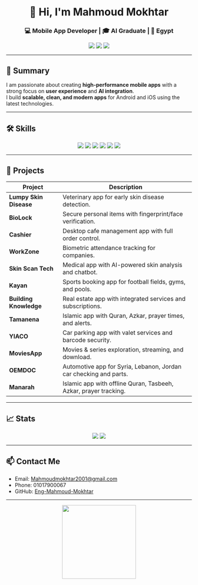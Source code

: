 <!-- Header -->
<h1 align="center">👋 Hi, I'm Mahmoud Mokhtar</h1>
<h3 align="center">💻 Mobile App Developer | 🎓 AI Graduate | 📍 Egypt</h3>

<p align="center">
  <a href="mailto:Mahmoudmokhtar2001@gmail.com"><img src="https://img.shields.io/badge/Email-Mahmoudmokhtar2001@gmail.com-red?style=for-the-badge&logo=gmail" /></a>
  <a href="https://github.com/Eng-Mahmoud-Mokhtar"><img src="https://img.shields.io/badge/GitHub-Profile-black?style=for-the-badge&logo=github" /></a>
  <a href="#"><img src="https://img.shields.io/badge/LinkedIn-Connect-blue?style=for-the-badge&logo=linkedin" /></a>
</p>

---

## 📝 Summary
I am passionate about creating **high-performance mobile apps** with a strong focus on **user experience** and **AI integration**.  
I build **scalable, clean, and modern apps** for Android and iOS using the latest technologies.

---

## 🛠️ Skills
<div align="center">
  <img src="https://img.shields.io/badge/Flutter-02569B?style=for-the-badge&logo=flutter&logoColor=white" />
  <img src="https://img.shields.io/badge/Dart-0175C2?style=for-the-badge&logo=dart&logoColor=white" />
  <img src="https://img.shields.io/badge/Kotlin-0095D5?style=for-the-badge&logo=kotlin&logoColor=white" />
  <img src="https://img.shields.io/badge/Python-3776AB?style=for-the-badge&logo=python&logoColor=white" />
  <img src="https://img.shields.io/badge/Firebase-FFCA28?style=for-the-badge&logo=firebase&logoColor=black" />
  <img src="https://img.shields.io/badge/Git-000000?style=for-the-badge&logo=git&logoColor=white" />
</div>

---

## 💼 Projects
| Project | Description |
|---------|-------------|
| **Lumpy Skin Disease** | Veterinary app for early skin disease detection. |
| **BioLock** | Secure personal items with fingerprint/face verification. |
| **Cashier** | Desktop cafe management app with full order control. |
| **WorkZone** | Biometric attendance tracking for companies. |
| **Skin Scan Tech** | Medical app with AI-powered skin analysis and chatbot. |
| **Kayan** | Sports booking app for football fields, gyms, and pools. |
| **Building Knowledge** | Real estate app with integrated services and subscriptions. |
| **Tamanena** | Islamic app with Quran, Azkar, prayer times, and alerts. |
| **YIACO** | Car parking app with valet services and barcode security. |
| **MoviesApp** | Movies & series exploration, streaming, and download. |
| **OEMDOC** | Automotive app for Syria, Lebanon, Jordan car checking and parts. |
| **Manarah** | Islamic app with offline Quran, Tasbeeh, Azkar, prayer tracking. |

---

## 📈 Stats
<p align="center">
  <img src="https://github-readme-stats.vercel.app/api?username=Eng-Mahmoud-Mokhtar&show_icons=true&theme=radical" />
  <img src="https://github-readme-stats.vercel.app/api/top-langs/?username=Eng-Mahmoud-Mokhtar&layout=compact&theme=radical" />
</p>

---

## 📫 Contact Me
- Email: Mahmoudmokhtar2001@gmail.com
- Phone: 01017900067
- GitHub: [Eng-Mahmoud-Mokhtar](https://github.com/Eng-Mahmoud-Mokhtar)

---

<p align="center">
  <img src="https://media.giphy.com/media/l0MYt5jPR6QX5pnqM/giphy.gif" width="200" />
</p> 

